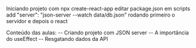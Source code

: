 Iniciando projeto com npx create-react-app
editar package.json em scripts add  "server": "json-server --watch data/db.json"
rodando primeiro o servidor e depois o react

Conteúdo das aulas:
  -- Criando projeto com JSON server
  -- A importância do useEffect
  -- Resgatando dados da API

